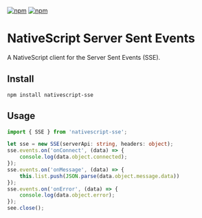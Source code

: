 [![npm](https://img.shields.io/npm/v/nativescript-sse.svg)](https://www.npmjs.com/package/nativescript-sse)
[![npm](https://img.shields.io/npm/dt/nativescript-sse.svg?label=npm%20downloads)](https://www.npmjs.com/package/nativescript-sse)

# NativeScript Server Sent Events

A NativeScript client for the Server Sent Events (SSE).

## Install

`npm install nativescript-sse`

## Usage

```ts
import { SSE } from 'nativescript-sse';

let sse = new SSE(serverApi: string, headers: object);
sse.events.on('onConnect', (data) => {
    console.log(data.object.connected);
});
sse.events.on('onMessage', (data) => {
    this.list.push(JSON.parse(data.object.message.data))
});
sse.events.on('onError', (data) => {
    console.log(data.object.error);
});
see.close();
```
